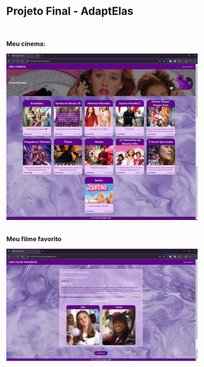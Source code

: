 <h1>Projeto Final - AdaptElas</h1>
<div style="display: inline_block"><br>

<h3>Meu cinema: </h3>
<img align="center" alt="meucinema"  src="\imgs\meuCinema.jpg">
<div style="display: inline_block"><br>


<h3>Meu filme favorito</h3>
<img align="center" alt="meuFavorito"  src="\imgs\Favorito.jpg">
<div style="display: inline_block"><br>
